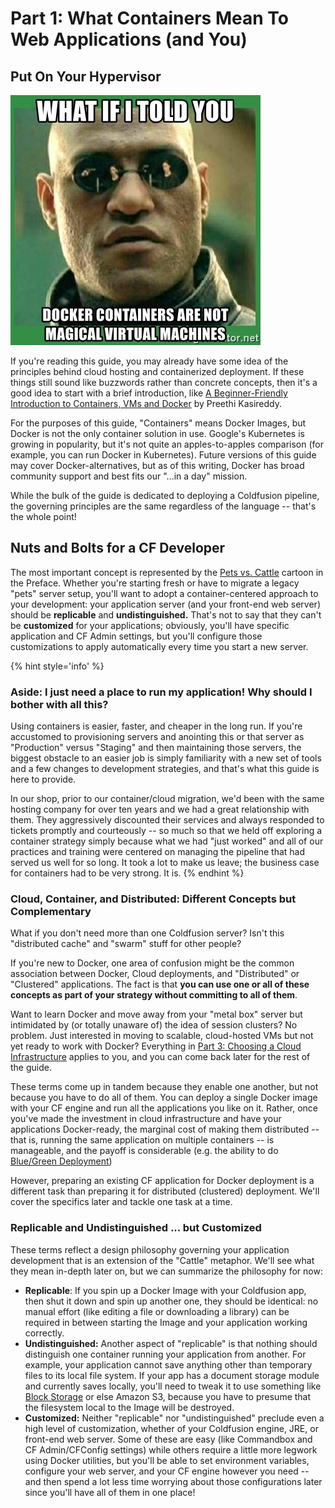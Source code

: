 # Part 1: What Containers Mean To Web Applications \(and You\)

## Put On Your Hypervisor

![](    /assets/53646903.jpg)

If you're reading this guide, you may already have some idea of the principles behind cloud hosting and containerized deployment. If these things still sound like buzzwords rather than concrete concepts, then it's a good idea to start with a brief introduction, like [A Beginner-Friendly Introduction to Containers, VMs and Docker](https://medium.freecodecamp.org/a-beginner-friendly-introduction-to-containers-vms-and-docker-79a9e3e119b) by Preethi Kasireddy.

For the purposes of this guide, "Containers" means Docker Images, but Docker is not the only container solution in use. Google's Kubernetes is growing in popularity, but it's not quite an apples-to-apples comparison \(for example, you can run Docker in Kubernetes\). Future versions of this guide may cover Docker-alternatives, but as of this writing, Docker has broad community support and best fits our "...in a day" mission.

While the bulk of the guide is dedicated to deploying a Coldfusion pipeline, the governing principles are the same regardless of the language -- that's the whole point!

## Nuts and Bolts for a CF Developer

The most important concept is represented by the [Pets vs. Cattle](./) cartoon in the Preface. Whether you're starting fresh or have to migrate a legacy "pets" server setup, you'll want to adopt a container-centered approach to your development: your application server \(and your front-end web server\) should be **replicable** and **undistinguished.** That's not to say that they can't be **customized** for your applications; obviously, you'll have specific application and CF Admin settings, but you'll configure those customizations to apply automatically every time you start a new server.

{% hint style='info' %}
### Aside: I just need a place to run my application! Why should I bother with all this?

Using containers is easier, faster, and cheaper in the long run. If you're accustomed to provisioning servers and anointing this or that server as "Production" versus "Staging" and then maintaining those servers, the biggest obstacle to an easier job is simply familiarity with a new set of tools and a few changes to development strategies, and that's what this guide is here to provide.

In our shop, prior to our container/cloud migration, we'd been with the same hosting company for over ten years and we had a great relationship with them. They aggressively discounted their services and always responded to tickets promptly and courteously -- so much so that we held off exploring a container strategy simply because what we had "just worked" and all of our practices and training were centered on managing the pipeline that had served us well for so long. It took a lot to make us leave; the business case for containers had to be very strong. It is.
{% endhint %}

### Cloud, Container, and Distributed: Different Concepts but Complementary

What if you don't need more than one Coldfusion server? Isn't this "distributed cache" and "swarm" stuff for other people?

If you're new to Docker, one area of confusion might be the common association between Docker, Cloud deployments, and "Distributed" or "Clustered" applications. The fact is that **you can use one or all of these concepts as part of your strategy without committing to all of them**.

Want to learn Docker and move away from your "metal box" server but intimidated by \(or totally unaware of\) the idea of session clusters? No problem. Just interested in moving to scalable, cloud-hosted VMs but not yet ready to work with Docker? Everything in [Part 3: Choosing a Cloud Infrastructure](https://github.com/MordantWastrel/cf_swarm/tree/27995334aa2a84d1069de7f4da47886dae554cb0/part-2-choosing-a-cloud-infrastructure-provider.md) applies to you, and you can come back later for the rest of the guide.

These terms come up in tandem because they enable one another, but not because you have to do all of them. You can deploy a single Docker image with your CF engine and run all the applications you like on it. Rather, once you've made the investment in cloud infrastructure and have your applications Docker-ready, the marginal cost of making them distributed -- that is, running the same application on multiple containers -- is manageable, and the payoff is considerable \(e.g. the ability to do [Blue/Green Deployment](https://docs.cloudfoundry.org/devguide/deploy-apps/blue-green.html)\)

However, preparing an existing CF application for Docker deployment is a different task than preparing it for distributed \(clustered\) deployment. We'll cover the specifics later and tackle one task at a time.

### Replicable and Undistinguished ... but Customized

These terms reflect a design philosophy governing your application development that is an extension of the "Cattle" metaphor. We'll see what they mean in-depth later on, but we can summarize the philosophy for now:

* **Replicable**: If you spin up a Docker Image with your Coldfusion app, then shut it down and spin up another one, they should be identical: no manual effort \(like editing a file or downloading a library\) can be required in between starting the Image and your application working correctly.
* **Undistinguished:** Another aspect of "replicable" is that nothing should distinguish one container running your application from another. For example, your application cannot save anything other than temporary files to its local file system. If your app has a document storage module and currently saves locally, you'll need to tweak it to use something like [Block Storage](https://www.digitalocean.com/products/storage/) or else Amazon S3, because you have to presume that the filesystem local to the Image will be destroyed.
* **Customized:** Neither "replicable" nor "undistinguished" preclude even a high level of customization, whether of your Coldfusion engine, JRE, or front-end web server. Some of these are easy \(like Commandbox and CF Admin/CFConfig settings\) while others require a little more legwork using Docker utilities, but you'll be able to set environment variables, configure your web server, and your CF engine however you need -- and then spend a lot less time worrying about those configurations later since you'll have all of them in one place!

